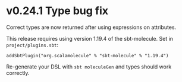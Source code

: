 # v0.24.1 Type bug fix

Correct types are now returned after using expressions on attributes.

This release requires using version 1.19.4 of the sbt-molecule. Set in `project/plugins.sbt`:

    addSbtPlugin("org.scalamolecule" % "sbt-molecule" % "1.19.4")

Re-generate your DSL with `sbt moleculeGen` and types should work correctly.